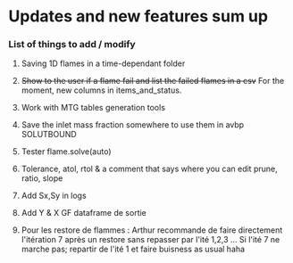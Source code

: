 # Updates and new features sum up 



### List of things to add / modify

1. Saving 1D flames in a time-dependant folder 
1. ~~Show to the user if a flame fail and list the failed flames in a csv~~ For the moment, new columns in items_and_status. 
1. Work with MTG tables generation tools
1. Save the inlet mass fraction somewhere to use them in avbp SOLUTBOUND
1. Tester flame.solve(auto)
1. Tolerance, atol, rtol & a comment that says where you can edit prune, ratio, slope 
1. Add Sx,Sy in logs
1. Add Y & X GF dataframe de sortie

1. Pour les restore de flammes : Arthur recommande de faire directement l'itération 7 après un restore sans repasser par l'ité 1,2,3 ... Si l'ité 7 ne marche pas; repartir de l'ité 1 et faire buisness as usual haha
